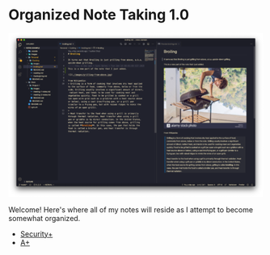 # Organized Note Taking 1.0

![](./images/vscodium-note-taking-590x380.png)

Welcome! Here's where all of my notes will reside as I attempt to become somewhat organized.

- [Security+](./CSCI-17)  
- [A+](./CSCI-49)
